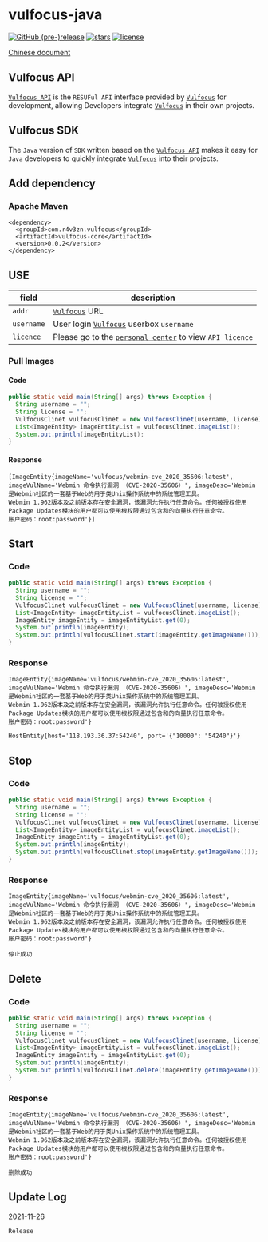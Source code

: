 # vulfocus-java



[![GitHub (pre-)release](https://img.shields.io/github/release/fofapro/vulfocus-java/all.svg)](https://github.com/fofapro/vulfocus-java/releases) [![stars](https://img.shields.io/github/stars/fofapro/vulfocus-java.svg)](https://github.com/fofapro/vulfocus-java/stargazers) [![license](https://img.shields.io/github/license/fofapro/vulfocus-java.svg)](https://github.com/fofapro/vulfocus-java/blob/master/LICENSE)

[Chinese document](https://github.com/fofapro/vulfocus-java/blob/master/README_zh.md)

## Vulfocus API


[`Vulfocus API`](https://fofapro.github.io/vulfocus/#/VULFOCUSAPI) is the `RESUFul API` interface provided by [`Vulfocus`](http://vulfocus.io/) for development, allowing Developers integrate [`Vulfocus`](http://vulfocus.io) in their own projects.

## Vulfocus SDK

The `Java` version of `SDK` written based on the [`Vulfocus API`](https://fofapro.github.io/vulfocus/#/VULFOCUSAPI) makes it easy for `Java` developers to quickly integrate [`Vulfocus`](http://vulfocus.io/)  into their projects.

## Add dependency

### Apache Maven

```
<dependency>
  <groupId>com.r4v3zn.vulfocus</groupId>
  <artifactId>vulfocus-core</artifactId>
  <version>0.0.2</version>
</dependency>
```

## USE

|field|description|
| ---- | ---- |
|`addr`|[`Vulfocus`](http://vulfocus.io/) URL|
|`username`|User login [`Vulfocus`](http://vulfocus.io/) userbox `username`|
|`licence`|Please go to the [`personal center`](http://vulfocus.fofa.so/#/profile/index) to view `API licence`|

### Pull Images

#### Code

```java
public static void main(String[] args) throws Exception {
  String username = "";
  String license = "";
  VulfocusClinet vulfocusClinet = new VulfocusClinet(username, license);
  List<ImageEntity> imageEntityList = vulfocusClinet.imageList();
  System.out.println(imageEntityList);
}
```

#### Response

```
[ImageEntity{imageName='vulfocus/webmin-cve_2020_35606:latest', imageVulName='Webmin 命令执行漏洞 （CVE-2020-35606）', imageDesc='Webmin是Webmin社区的一套基于Web的用于类Unix操作系统中的系统管理工具。
Webmin 1.962版本及之前版本存在安全漏洞，该漏洞允许执行任意命令。任何被授权使用Package Updates模块的用户都可以使用根权限通过包含和的向量执行任意命令。
账户密码：root:password'}]
```

## Start

### Code

```java
public static void main(String[] args) throws Exception {
  String username = "";
  String license = "";
  VulfocusClinet vulfocusClinet = new VulfocusClinet(username, license);
  List<ImageEntity> imageEntityList = vulfocusClinet.imageList();
  ImageEntity imageEntity = imageEntityList.get(0);
  System.out.println(imageEntity);
  System.out.println(vulfocusClinet.start(imageEntity.getImageName()));
}
```


### Response

```
ImageEntity{imageName='vulfocus/webmin-cve_2020_35606:latest', imageVulName='Webmin 命令执行漏洞 （CVE-2020-35606）', imageDesc='Webmin是Webmin社区的一套基于Web的用于类Unix操作系统中的系统管理工具。
Webmin 1.962版本及之前版本存在安全漏洞，该漏洞允许执行任意命令。任何被授权使用Package Updates模块的用户都可以使用根权限通过包含和的向量执行任意命令。
账户密码：root:password'}

HostEntity{host='118.193.36.37:54240', port='{"10000": "54240"}'}
```

## Stop

### Code

```java
public static void main(String[] args) throws Exception {
  String username = "";
  String license = "";
  VulfocusClinet vulfocusClinet = new VulfocusClinet(username, license);
  List<ImageEntity> imageEntityList = vulfocusClinet.imageList();
  ImageEntity imageEntity = imageEntityList.get(0);
  System.out.println(imageEntity);
  System.out.println(vulfocusClinet.stop(imageEntity.getImageName()));
}
```

### Response

```
ImageEntity{imageName='vulfocus/webmin-cve_2020_35606:latest', imageVulName='Webmin 命令执行漏洞 （CVE-2020-35606）', imageDesc='Webmin是Webmin社区的一套基于Web的用于类Unix操作系统中的系统管理工具。
Webmin 1.962版本及之前版本存在安全漏洞，该漏洞允许执行任意命令。任何被授权使用Package Updates模块的用户都可以使用根权限通过包含和的向量执行任意命令。
账户密码：root:password'}

停止成功
```

## Delete

### Code

```java
public static void main(String[] args) throws Exception {
  String username = "";
  String license = "";
  VulfocusClinet vulfocusClinet = new VulfocusClinet(username, license);
  List<ImageEntity> imageEntityList = vulfocusClinet.imageList();
  ImageEntity imageEntity = imageEntityList.get(0);
  System.out.println(imageEntity);
  System.out.println(vulfocusClinet.delete(imageEntity.getImageName()));
}
```

### Response

```
ImageEntity{imageName='vulfocus/webmin-cve_2020_35606:latest', imageVulName='Webmin 命令执行漏洞 （CVE-2020-35606）', imageDesc='Webmin是Webmin社区的一套基于Web的用于类Unix操作系统中的系统管理工具。
Webmin 1.962版本及之前版本存在安全漏洞，该漏洞允许执行任意命令。任何被授权使用Package Updates模块的用户都可以使用根权限通过包含和的向量执行任意命令。
账户密码：root:password'}

删除成功
```

## Update Log

2021-11-26

```
Release
```
